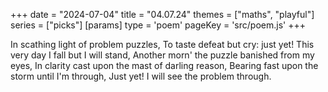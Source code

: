 +++
date = "2024-07-04"
title = "04.07.24"
themes = ["maths", "playful"]
series = ["picks"]
[params]
  type = 'poem'
  pageKey = 'src/poem.js'
+++

In scathing light of problem puzzles,
To taste defeat but cry: just yet!
This very day I fall but I will stand,
Another morn' the puzzle banished from my eyes,
In clarity cast upon the mast of darling reason,
Bearing fast upon the storm until I'm through,
Just yet! I will see the problem through.
